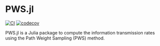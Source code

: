 # PWS.jl

[![CI](https://github.com/manuel-rhdt/PWS.jl/actions/workflows/ci-pipeline.yml/badge.svg)](https://github.com/manuel-rhdt/PWS.jl/actions/workflows/ci-pipeline.yml)
[![codecov](https://codecov.io/gh/manuel-rhdt/PWS.jl/branch/master/graph/badge.svg?token=Q0JFR9RBZ6)](https://codecov.io/gh/manuel-rhdt/PWS.jl)

PWS.jl is a Julia package to compute the information transmission rates using the Path Weight Sampling (PWS) method.

